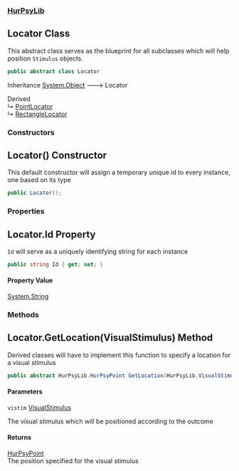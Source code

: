 ### [HurPsyLib](HurPsyLib.md 'HurPsyLib')

## Locator Class

This abstract class serves as the blueprint for all subclasses which will help position `Stimulus` objects.

```csharp
public abstract class Locator
```

Inheritance [System.Object](https://docs.microsoft.com/en-us/dotnet/api/System.Object 'System.Object') &#129106; Locator

Derived  
&#8627; [PointLocator](HurPsyLib.PointLocator.md 'HurPsyLib.PointLocator')  
&#8627; [RectangleLocator](HurPsyLib.RectangleLocator.md 'HurPsyLib.RectangleLocator')
### Constructors

<a name='HurPsyLib.Locator.Locator()'></a>

## Locator() Constructor

This default constructor will assign a temporary unique id to every instance, one based on its type

```csharp
public Locator();
```
### Properties

<a name='HurPsyLib.Locator.Id'></a>

## Locator.Id Property

`Id` will serve as a uniquely identifying string for each instance

```csharp
public string Id { get; set; }
```

#### Property Value
[System.String](https://docs.microsoft.com/en-us/dotnet/api/System.String 'System.String')
### Methods

<a name='HurPsyLib.Locator.GetLocation(HurPsyLib.VisualStimulus)'></a>

## Locator.GetLocation(VisualStimulus) Method

Derived classes will have to implement this function to specify a location for a visual stimulus

```csharp
public abstract HurPsyLib.HurPsyPoint GetLocation(HurPsyLib.VisualStimulus? vistim=null);
```
#### Parameters

<a name='HurPsyLib.Locator.GetLocation(HurPsyLib.VisualStimulus).vistim'></a>

`vistim` [VisualStimulus](HurPsyLib.VisualStimulus.md 'HurPsyLib.VisualStimulus')

The visual stimulus which will be positioned according to the outcome

#### Returns
[HurPsyPoint](HurPsyLib.HurPsyPoint.md 'HurPsyLib.HurPsyPoint')  
The position specified for the visual stimulus